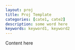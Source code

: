 ```yaml
---
layout: proj
title: Proj Template
categories: [cate1, cate2]
description: some word here
keywords: keyword1, keyword2
---
```


Content here
